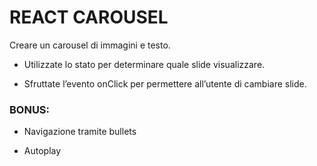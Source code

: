 # REACT CAROUSEL

Creare un carousel di immagini e testo.

- Utilizzate lo stato per determinare quale slide visualizzare.

- Sfruttate l’evento onClick per permettere all’utente di cambiare slide.

### BONUS:

- Navigazione tramite bullets

- Autoplay
